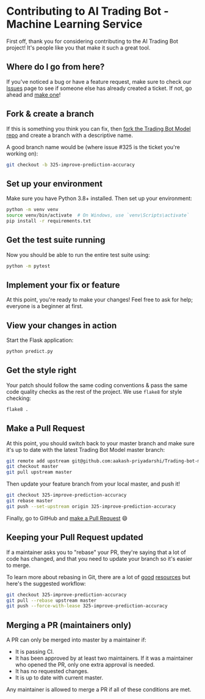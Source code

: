 # Contributing to AI Trading Bot - Machine Learning Service

First off, thank you for considering contributing to the AI Trading Bot project! It's people like you that make it such a great tool.

## Where do I go from here?

If you've noticed a bug or have a feature request, make sure to check our [Issues](https://github.com/aakash-priyadarshi/Trading-bot-model/issues) page to see if someone else has already created a ticket. If not, go ahead and [make one](https://github.com/aakash-priyadarshi/Trading-bot-model/issues/new)!

## Fork & create a branch

If this is something you think you can fix, then [fork the Trading Bot Model repo](https://help.github.com/articles/fork-a-repo) and create a branch with a descriptive name.

A good branch name would be (where issue #325 is the ticket you're working on):

```sh
git checkout -b 325-improve-prediction-accuracy
```

## Set up your environment

Make sure you have Python 3.8+ installed. Then set up your environment:

```sh
python -m venv venv
source venv/bin/activate  # On Windows, use `venv\Scripts\activate`
pip install -r requirements.txt
```

## Get the test suite running

Now you should be able to run the entire test suite using:

```sh
python -m pytest
```

## Implement your fix or feature

At this point, you're ready to make your changes! Feel free to ask for help; everyone is a beginner at first.

## View your changes in action

Start the Flask application:

```sh
python predict.py
```

## Get the style right

Your patch should follow the same coding conventions & pass the same code quality checks as the rest of the project. We use `flake8` for style checking:

```sh
flake8 .
```

## Make a Pull Request

At this point, you should switch back to your master branch and make sure it's up to date with the latest Trading Bot Model master branch:

```sh
git remote add upstream git@github.com:aakash-priyadarshi/Trading-bot-model.git
git checkout master
git pull upstream master
```

Then update your feature branch from your local master, and push it!

```sh
git checkout 325-improve-prediction-accuracy
git rebase master
git push --set-upstream origin 325-improve-prediction-accuracy
```

Finally, go to GitHub and [make a Pull Request](https://help.github.com/articles/creating-a-pull-request) 😄

## Keeping your Pull Request updated

If a maintainer asks you to "rebase" your PR, they're saying that a lot of code has changed, and that you need to update your branch so it's easier to merge.

To learn more about rebasing in Git, there are a lot of [good](https://git-scm.com/book/en/v2/Git-Branching-Rebasing) [resources](https://www.atlassian.com/git/tutorials/rewriting-history/git-rebase) but here's the suggested workflow:

```sh
git checkout 325-improve-prediction-accuracy
git pull --rebase upstream master
git push --force-with-lease 325-improve-prediction-accuracy
```

## Merging a PR (maintainers only)

A PR can only be merged into master by a maintainer if:

* It is passing CI.
* It has been approved by at least two maintainers. If it was a maintainer who opened the PR, only one extra approval is needed.
* It has no requested changes.
* It is up to date with current master.

Any maintainer is allowed to merge a PR if all of these conditions are met.
